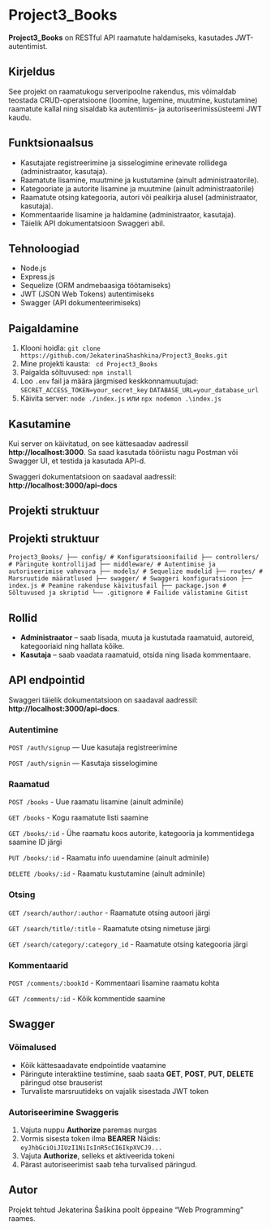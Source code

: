 # Project3_Books

**Project3_Books** on RESTful API raamatute haldamiseks, kasutades JWT-autentimist.

## Kirjeldus
See projekt on raamatukogu serveripoolne rakendus, mis võimaldab teostada CRUD-operatsioone (loomine, lugemine, muutmine, kustutamine) raamatute kallal ning sisaldab ka autentimis- ja autoriseerimissüsteemi JWT kaudu.

## Funktsionaalsus
- Kasutajate registreerimine ja sisselogimine erinevate rollidega (administraator, kasutaja).
- Raamatute lisamine, muutmine ja kustutamine (ainult administraatorile).
- Kategooriate ja autorite lisamine ja muutmine (ainult administraatorile)
- Raamatute otsing kategooria, autori või pealkirja alusel (administraator, kasutaja). 
- Kommentaaride lisamine ja haldamine (administraator, kasutaja).
- Täielik API dokumentatsioon Swaggeri abil.

## Tehnoloogiad
- Node.js
- Express.js
- Sequelize (ORM andmebaasiga töötamiseks)
- JWT (JSON Web Tokens) autentimiseks
- Swagger (API dokumenteerimiseks)

## Paigaldamine
1. Klooni hoidla: `git clone https://github.com/JekaterinaShashkina/Project3_Books.git`
2. Mine projekti kausta: ` cd Project3_Books`
3. Paigalda sõltuvused: `npm install`
4. Loo `.env` fail ja määra järgmised keskkonnamuutujad:
`SECRET_ACCESS_TOKEN=your_secret_key`
`DATABASE_URL=your_database_url`
5. Käivita server: `node ./index.js` или `npx nodemon .\index.js `

## Kasutamine
Kui server on käivitatud, on see kättesaadav aadressil  **http://localhost:3000**. Sa saad kasutada tööriistu nagu Postman või Swagger UI, et testida ja kasutada API-d.

Swaggeri dokumentatsioon on saadaval aadressil: **http://localhost:3000/api-docs**

## Projekti struktuur

## Projekti struktuur 
``` Project3_Books/ ├── config/ # Konfiguratsioonifailid ├── controllers/ # Päringute kontrollijad ├── middleware/ # Autentimise ja autoriseerimise vahevara ├── models/ # Sequelize mudelid ├── routes/ # Marsruutide määratlused ├── swagger/ # Swaggeri konfiguratsioon ├── index.js # Peamine rakenduse käivitusfail ├── package.json # Sõltuvused ja skriptid └── .gitignore # Failide välistamine Gitist ```

## Rollid

- **Administraator** – saab lisada, muuta ja kustutada raamatuid, autoreid, kategooriaid ning hallata kõike.
- **Kasutaja** – saab vaadata raamatuid, otsida ning lisada kommentaare.

## API endpointid
Swaggeri täielik dokumentatsioon on saadaval aadressil: **http://localhost:3000/api-docs**.
### Autentimine
`POST /auth/signup` — Uue kasutaja registreerimine

`POST /auth/signin` — Kasutaja sisselogimine

### Raamatud
`POST /books` - Uue raamatu lisamine (ainult adminile)

`GET /books` - Kogu raamatute listi saamine

`GET /books/:id` - Ühe raamatu koos autorite, kategooria ja kommentidega saamine ID järgi 

`PUT /books/:id` - Raamatu info uuendamine (ainult adminile)

`DELETE /books/:id` - Raamatu kustutamine (ainult adminile)

### Otsing
`GET /search/author/:author` - Raamatute otsing autoori järgi

`GET /search/title/:title` - Raamatute otsing nimetuse järgi

`GET /search/category/:category_id` - Raamatute otsing kategooria järgi

### Kommentaarid
`POST /comments/:bookId` - Kommentaari lisamine raamatu kohta

`GET /comments/:id` - Kõik kommentide saamine

## Swagger
### Võimalused
- Kõik kättesaadavate endpointide vaatamine
- Päringute interaktiine testimine, saab saata **GET**, **POST**, **PUT**, **DELETE** päringud otse brauserist
- Turvaliste marsruutideks on vajalik sisestada JWT token

### Autoriseerimine Swaggeris
1. Vajuta nuppu **Authorize** paremas nurgas
2. Vormis sisesta token ilma **BEARER** 
Näidis: `eyJhbGciOiJIUzI1NiIsInR5cCI6IkpXVCJ9...`
3. Vajuta **Authorize**, selleks et aktiveerida tokeni
4. Pärast autoriseerimist saab teha turvalised päringud.

## Autor
Projekt tehtud Jekaterina Šaškina poolt õppeaine “Web Programming” raames.

